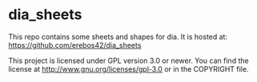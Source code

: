 dia_sheets
==========

This repo contains some sheets and shapes for dia. It is hosted at: https://github.com/erebos42/dia_sheets

This project is licensed under GPL version 3.0 or newer. You can find the license at http://www.gnu.org/licenses/gpl-3.0 or in the COPYRIGHT file.
